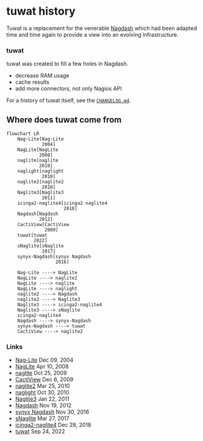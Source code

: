 # tuwat history

Tuwat is a replacement for the venerable [Nagdash] which had been adapted time
and time again to provide a view into an evolving infrastructure.

### tuwat

tuwat was created to fill a few holes in Nagdash.

* decrease RAM usage
* cache results
* add more connectors, not only Nagios API

For a history of tuwat itself, see the [`CHANGELOG.md`](../CHANGELOG.md).

## Where does tuwat come from

```mermaid
flowchart LR
    Nag-Lite[Nag-Lite
             2004]
    NagLite[NagLite
            2008]
    naglite[naglite
            2010]
    naglight[naglight
             2010]
    naglite2[naglite2
             2010]
    Naglite3[Naglite3
             2011]
    icinga2-naglite4[icinga2 naglite4
                     2018]
    Nagdash[Nagdash
            2012]
    CactiView[CactiView
              2009]
    tuwat[tuwat
          2022]
    sNaglite[sNaglite
             2017]
    synyx-Nagdash[synyx Nagdash
                  2016]
    
    Nag-Lite ----> NagLite
    NagLite ----> naglite2
    NagLite ----> naglite
    NagLite ----> naglight
    naglite2 ----> Nagdash
    naglite2 ----> Naglite3
    Naglite3 ----> icinga2-naglite4
    Naglite3 ----> sNaglite
    icinga2-naglite4
    Nagdash ----> synyx-Nagdash
    synyx-Nagdash ----> tuwat
    CactiView ----> naglite2
```

### Links

* [Nag-Lite] Dec 09, 2004
* [NagLite] Apr 10, 2008
* [naglite] Oct 25, 2009
* [CactiView] Dec 6, 2009
* [naglite2] Mar 25, 2010
* [naglight] Oct 30, 2010
* [Naglite3] Jan 22, 2011
* [Nagdash] Nov 19, 2012
* [synyx Nagdash] Nov 30, 2016
* [sNaglite] Mar 27, 2017
* [icinga2-naglite4] Dec 28, 2018
* [tuwat] Sep 24, 2022

[Naglite3]: https://github.com/saz/Naglite3
[naglite2]: https://github.com/lozzd/naglite2
[Nagdash]: https://github.com/lozzd/Nagdash
[naglite]: https://github.com/oldbayindustries/naglite/
[icinga2-naglite4]: https://github.com/wftech/icinga2-naglite4
[sNaglite]: https://github.com/SectorNordAG/sNaglite
[naglight]: https://github.com/RECIA/naglight
[tuwat]: https://github.com/synyx/tuwat
[CactiView]: https://github.com/lozzd/CactiView
[NagLite]: https://web.archive.org/web/20081209054042/http://naguser.dk/?p=8
[Nag-Lite]: https://web.archive.org/web/20081210082044/http://www.nagiosexchange.org/cgi-bin/page.cgi?g=Detailed%2F1633.html;d=1
[synyx Nagdash]: https://x.com/bujo84/status/1022102868042698753
